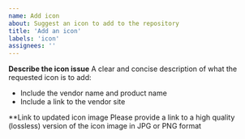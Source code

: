 ```yaml
---
name: Add icon
about: Suggest an icon to add to the repository
title: 'Add an icon'
labels: 'icon'
assignees: ''
---
```


**Describe the icon issue**
A clear and concise description of what the requested icon is to add:

* Include the vendor name and product name
* Include a link to the vendor site

**Link to updated icon image
Please provide a link to a high quality (lossless) version of the icon image in JPG or PNG format
